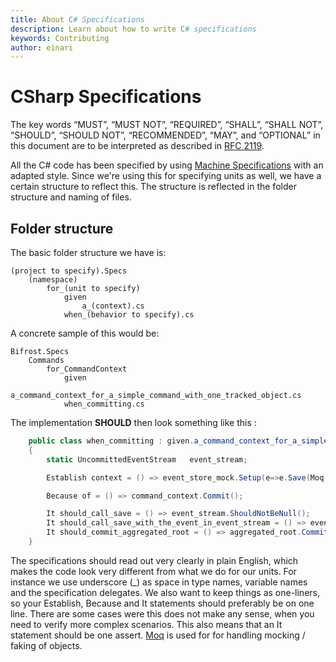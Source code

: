 ```yaml
---
title: About C# Specifications
description: Learn about how to write C# specifications
keywords: Contributing
author: einari
---
```


# CSharp Specifications

The key words “MUST”, “MUST NOT”, “REQUIRED”, “SHALL”, “SHALL NOT”, “SHOULD”, “SHOULD NOT”,
“RECOMMENDED”, “MAY”, and “OPTIONAL” in this document are to be interpreted as described in
[RFC 2119](https://tools.ietf.org/html/rfc2119).

All the C# code has been specified by using [Machine Specifications](http://github.com/machine/machine.specifications) with an adapted style.
Since we're using this for specifying units as well, we have a certain structure to reflect this. The structure is reflected in the folder structure and naming of files.

## Folder structure

The basic folder structure we have is:

    (project to specify).Specs
        (namespace)
            for_(unit to specify)
                given
                    a_(context).cs
                when_(behavior to specify).cs


A concrete sample of this would be:

    Bifrost.Specs
        Commands
            for_CommandContext
                given
                    a_command_context_for_a_simple_command_with_one_tracked_object.cs
                when_committing.cs


The implementation **SHOULD** then look something like this :


```csharp
    public class when_committing : given.a_command_context_for_a_simple_command_with_one_tracked_object_with_one_uncommitted_event
    {
        static UncommittedEventStream   event_stream;

        Establish context = () => event_store_mock.Setup(e=>e.Save(Moq.It.IsAny<UncommittedEventStream>())).Callback((UncommittedEventStream s) => event_stream = s);

        Because of = () => command_context.Commit();

        It should_call_save = () => event_stream.ShouldNotBeNull();
        It should_call_save_with_the_event_in_event_stream = () => event_stream.ShouldContainOnly(uncommitted_event);
        It should_commit_aggregated_root = () => aggregated_root.CommitCalled.ShouldBeTrue();
    }
```

The specifications should read out very clearly in plain English, which makes the code look very different from what we do for our units. For instance we use underscore (_) as space in type names, variable names and the specification delegates. We also want to keep things as one-liners, so your Establish, Because and It statements should preferably be on one line. There are some cases were this does not make any sense, when you need to verify more complex scenarios. This also means that an It statement should be one assert.
[Moq](http://code.google.com/p/moq/) is used for for handling mocking / faking of objects.